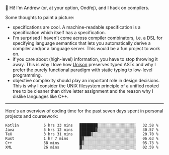 :wave: Hi! I'm Andrew (or, at your option, Ondřej), and I hack on compilers. 

Some thoughts to paint a picture:
- specifications are cool. A machine-readable specification is a specification which itself has a specification.
- I'm surprised I haven't come across compiler combinators, i.e. a DSL for specifying language semantics that lets you automatically derive a compiler and/or a language server. This would be a fun project to work on.
- if you care about (high-level) information, you have to stop throwing it away. This is why I love how [Unison](https://github.com/unisonweb/unison) preserves typed ASTs and why I prefer the purely functional paradigm with static typing to low-level programming.
- objective complexity should play an important role in design decisions. This is why I consider the UNIX filesystem principle of a unified rooted tree to be cleaner than drive letter assignment and the reason why I dislike languages like C++.

---

Here's an overview of coding time for the past seven days spent in personal projects and coursework:
<!--START_SECTION:waka-->

```text
Kotlin           5 hrs 33 mins   ████████░░░░░░░░░░░░░░░░░   32.58 %
Java             5 hrs 12 mins   ███████▓░░░░░░░░░░░░░░░░░   30.57 %
TeX              3 hrs 31 mins   █████▒░░░░░░░░░░░░░░░░░░░   20.70 %
Rust             1 hr 7 mins     █▓░░░░░░░░░░░░░░░░░░░░░░░   06.63 %
C++              58 mins         █▒░░░░░░░░░░░░░░░░░░░░░░░   05.73 %
XML              26 mins         ▓░░░░░░░░░░░░░░░░░░░░░░░░   02.59 %
```

<!--END_SECTION:waka-->

<!--
**viluon/viluon** is a ✨ _special_ ✨ repository because its `README.md` (this file) appears on your GitHub profile.

Here are some ideas to get you started:

- 🔭 I’m currently working on ...
- 🌱 I’m currently learning ...
- 👯 I’m looking to collaborate on ...
- 🤔 I’m looking for help with ...
- 💬 Ask me about ...
- 📫 How to reach me: ...
- 😄 Pronouns: ...
- ⚡ Fun fact: ...
-->
